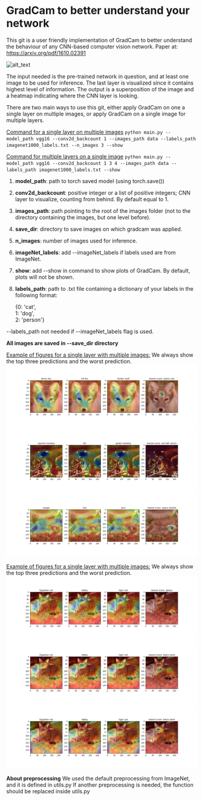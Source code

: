 # GradCam to better understand your network
This git is a user friendly implementation of GradCam to better understand the behaviour of any CNN-based computer vision network.
Paper at: https://arxiv.org/pdf/1610.02391

![alt_text](https://upload-images.jianshu.io/upload_images/415974-0147c44dcfb8cc1c.jpg)


The input needed is the pre-trained network in question, and at least one image to be used for inference. The last layer is visualized since it contains highest level of information.
The output is a superposition of the image and a heatmap indicating where the CNN layer is looking.

There are two main ways to use this git, either apply GradCam on one a single layer on multiple images,
or apply GradCam on a single image for multiple layers. 

<ins>Command for a single layer on multiple images</ins>
`python main.py --model_path vgg16 --conv2d_backcount 1 --images_path data --labels_path imagenet1000_labels.txt --n_images 3 --show`

<ins>Command for multiple layers on a single image</ins>
`python main.py --model_path vgg16 --conv2d_backcount 1 3 4 --images_path data --labels_path imagenet1000_labels.txt --show`

1. **model_path**: path to torch saved model (using torch.save())
2. **conv2d_backcount**: positive integer or a list of positive integers; CNN layer to visualize, counting from behind. By default equal to 1.
3. **images_path**: path pointing to the root of the images folder (not to the directory containing the images, but one level before).
4. **save_dir**: directory to save images on which gradcam was applied.
5. **n_images**: number of images used for inference.
6. **imageNet_labels**: add --imageNet_labels if labels used are from ImageNet.
7. **show**: add --show in command to show plots of GradCam. By default, plots will not be shown.
8. **labels_path**: path to .txt file containing a dictionary of your labels in the following format:

    {0: 'cat',                        
     1: 'dog',                        
     2: 'person'}
 
 --labels_path not needed if --imageNet_labels flag is used.
 
 **All images are saved in --save_dir directory**
 
<ins>Example of figures for a single layer with multiple images:</ins>
We always show the top three predictions and the worst prediction.
![alt_text](results/image6.jpg)
![alt_text](results/image19.jpg)
![alt_text](results/image14.jpg)
 
<ins>Example of figures for a single layer with multiple images:</ins>
We always show the top three predictions and the worst prediction.
![alt_text](multiple_layers/layer1.jpg)
![alt_text](multiple_layers/layer2.jpg)
![alt_text](multiple_layers/layer3.jpg)

**About preprocessing**
We used the default preprocessing from ImageNet, and it is defined in utils.py
If another preprocessing is needed, the function should be replaced inside utils.py
